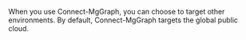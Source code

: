When you use Connect-MgGraph, you can choose to target other environments. By default, Connect-MgGraph targets the global public cloud.